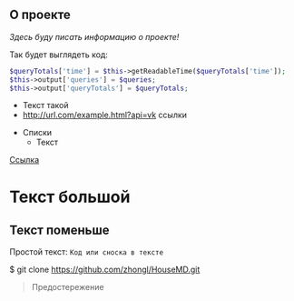 ## О проекте
*Здесь буду писать информацию о проекте!*

Так будет выглядеть код:

```php
$queryTotals['time'] = $this->getReadableTime($queryTotals['time']);
$this->output['queries'] = $queries;
$this->output['queryTotals'] = $queryTotals;
```
*  Текст такой
*  http://url.com/example.html?api=vk ссылки

- Списки
    - Текст

[Ссылка](http://google.com)

# Текст большой

## Текст поменьше

Простой текст: `Код или сноска в тексте `

$ git clone https://github.com/zhongl/HouseMD.git 

> Предостережение
